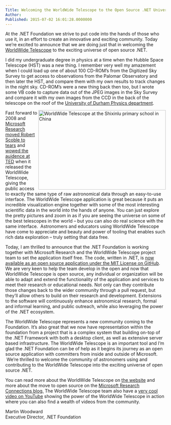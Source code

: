 ```yaml
---
Title: Welcoming the WorldWide Telescope to the Open Source .NET Universe
Author: 
Published: 2015-07-02 16:01:28.0000000
---
```

<p>At the .NET Foundation we strive to put code into the hands of those who use it, in an effort to create an innovative and exciting community. Today we&rsquo;re excited to announce that we are doing just that in welcoming the <a href="http://worldwidetelescope.org/">WorldWide Telescope</a> to the exciting universe of open source .NET.</p>

<p>I did my undergraduate degree in physics at a time when the Hubble Space Telescope (HST) was a new thing. I remember very well my amazement when I could load up one of about 100 CD-ROM&rsquo;s from the Digitized Sky Survey to get access to observations from the Palomar Observatory and then later the HST, and compare them with my own results to track changes in the night sky. CD-ROM&rsquo;s were a new thing back then too, but I wrote some VB code to capture data out of the JPEG images in the Sky Survey and compare it with my own images from the CCD in the back of the telescope on&nbsp;the roof of the <a href="https://www.dur.ac.uk/physics/">University of Durham Physics department</a>.</p>

<p><img src="/assets/posts/WWTinChina.jpg" alt="WorldWide Telescope at the Shixinlu primary school in China" width="400" height="250" align="right" />Fast forward to 2008 and <a href="http://blogs.msdn.com/b/ireland/archive/2008/03/03/microsoft-s-worldwide-telescope-makes-robert-scoble-cry.aspx?Redirected=true">Microsoft Research moved Robert Scoble to tears</a>&nbsp;and <a href="https://youtu.be/NPu2j3JVmnw">wowed the auidence at TED</a>&nbsp;when it released the WorldWide Telescope, giving the public access to exactly the same type of raw astronomical data through an easy-to-use interface. The WorldWide Telescope application is great because it puts an incredible visualization engine together with some of the most interesting scientific data in the world into the hands of anyone. You can just explore the pretty pictures and zoom in as if you are seeing the universe on some of the best telescopes in the world &ndash; but you can also do real science with the same interface. &nbsp;Astronomers and educators using WorldWide Telescope have come to appreciate and beauty and power of tooling that enables such rich data exploration &ndash; truly setting that data free.</p>

<p>Today, I am thrilled to announce that the .NET Foundation is working together with Microsoft Research and the WorldWide Telescope project team to set the application itself free. The code, written in .NET, is <a href="https://github.com/worldWideTelescope">now available as an open source application under the MIT License on GitHub</a>. We are very keen to help the team develop in the open and now that WorldWide Telescope is open source, any individual or organization will be able to adapt and extend the functionality of the application and services to meet their research or educational needs. Not only can they contribute those changes back to the wider community through a pull request, but they&rsquo;ll allow others to build on their research and development. Extensions to the software will continuously enhance astronomical research, formal and informal learning, and public outreach, while also leveraging the power of the .NET ecosystem.</p>

<p>The WorldWide Telescope represents a new community coming to the Foundation. It&rsquo;s also great that we now have representation within the foundation from a project that is a complex system that building on-top of the .NET Framework with both a desktop client, as well as extensive server based infrastructure. The WorldWide Telescope is an important tool and I&rsquo;m glad the .NET Foundation can be of help as it begins its journey as an open source application with committers from inside and outside of Microsoft. &nbsp;We&rsquo;re thrilled to welcome the community of astronomers using and contributing to the WorldWide Telescope into the exciting universe of open source .NET.</p>

<p>You can read more about the WorldWide Telescope on <a href="http://worldwidetelescope.org/">the website</a> and more about the move to open source on the <a href="http://blogs.msdn.com/b/msr_er/archive/2015/07/02/microsoft-open-sources-worldwide-telescope.aspx">Microsoft Research Connections blog.</a>&nbsp;The WorldWide Telescope team&nbsp;also have a <a href="https://youtu.be/d36Ix0uQ1hg">very cool video on YouTube</a>&nbsp;showing the power of the WorldWide Telescope in action where you can also find a wealth of videos from the community.</p>

<p>Martin Woodward<br />Executive Director, .NET Foundation</p>
